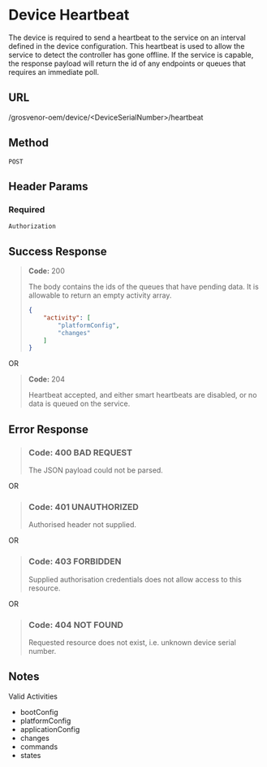 # Device Heartbeat

The device is required to send a heartbeat to the service on an interval defined in the device configuration. This heartbeat is used to allow the service to detect the controller has gone offline. If the service is capable, the response payload will return the id of any endpoints or queues that requires an immediate poll.

## URL

/grosvenor-oem/device/\<DeviceSerialNumber\>/heartbeat

## Method

`POST`

## Header Params

### Required

`Authorization`

## Success Response

> **Code:** 200
>
> The body contains the ids of the queues that have pending data. It is allowable to return an empty activity array.
>
> ````json
> {
>     "activity": [
>         "platformConfig",
>         "changes"
>     ]
> }
>````

OR

> **Code:** 204
>
> Heartbeat accepted, and either smart heartbeats are disabled, or no data is queued on the service.

## Error Response

> ### **Code:** 400 BAD REQUEST
>
> The JSON payload could not be parsed.

OR

> ### **Code:** 401 UNAUTHORIZED
>
> Authorised header not supplied.

OR

> ### **Code:** 403 FORBIDDEN
>
> Supplied authorisation credentials does not allow access to this resource.

OR

> ### **Code:** 404 NOT FOUND
>
> Requested resource does not exist, i.e. unknown device serial number.

## Notes

Valid Activities

- bootConfig
- platformConfig
- applicationConfig
- changes
- commands
- states